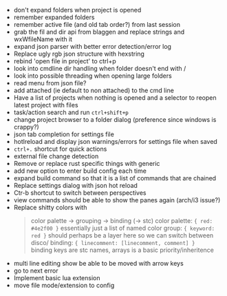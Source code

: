 * don't expand folders when project is opened
* remember expanded folders
* remember active file (and old tab order?) from last session
* grab the fil and dir api from blaggen and replace strings and wxWfileName with it
* expand json parser with better error detection/error log
* Replace ugly rgb json structure with hexstring
* rebind 'open file in project' to ctrl+p
* look into cmdline dir handling when folder doesn't end with /
* look into possible threading when opening large folders
* read menu from json file?
* add attached (ie default to non attached) to the cmd line
* Have a list of projects when nothing is opened and a selector to reopen latest project with files
* task/action search and run `ctrl+shift+p`
* change project browser to a folder dialog (preference since windows is crappy?)
* json tab completion for settings file
* hotlreload and display json warnings/errors for settings file when saved
* `ctrl+.` shortcut for quick actions
* external file change detection
* Remove or replace rust specific things with generic
* add new option to enter build config each time
* expand build command so that it is a list of commands that are chained
* Replace settings dialog with json hot reload
* Ctr-b shortcut to switch between perspectives
* view commands should be able to show the panes again (arch/i3 issue?)
* Replace shitty colors with
  > color palette -> grouping -> binding (-> stc)
  > color palette: `{ red: #4e2f00 }`
  >   essentially just a list of named color
  > group: `{ keyword: red }`
  > should perhaps be a layer here so we can switch between disco/
  > binding: `{ linecomment: [linecomment, comment] } `
  > binding keys are stc names, arrays is a basic priority/inheritence
* multi line editing show be able to be moved with arrow keys
* go to next error
* Implement basic lua extension
* move file mode/extension to config


